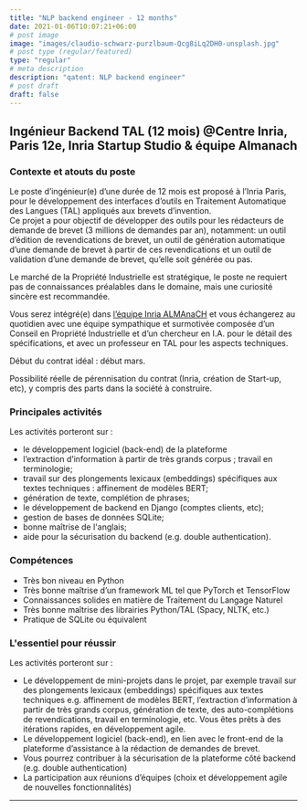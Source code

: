```yaml
---
title: "NLP backend engineer - 12 months"
date: 2021-01-06T10:07:21+06:00
# post image
image: "images/claudio-schwarz-purzlbaum-Qcg8iLq2DH0-unsplash.jpg"
# post type (regular/featured)
type: "regular"
# meta description
description: "qatent: NLP backend engineer"
# post draft
draft: false
---
```


## Ingénieur Backend TAL (12 mois) @Centre Inria, Paris 12e, Inria Startup Studio & équipe Almanach

### Contexte et atouts du poste

Le poste d’ingénieur(e) d’une durée de 12 mois est proposé à l’Inria Paris, pour le développement des interfaces d’outils en Traitement Automatique des Langues (TAL) appliqués aux brevets d’invention.  
Ce projet a pour objectif de développer des outils pour les rédacteurs de demande de brevet (3 millions de demandes par an), notamment: un outil d’édition de revendications de brevet, un outil de génération automatique d’une demande de brevet à partir de ces revendications et un outil de validation d’une demande de brevet, qu’elle soit générée ou pas.

Le marché de la Propriété Industrielle est stratégique, le poste ne requiert pas de connaissances préalables dans le domaine, mais une curiosité sincère est recommandée.

Vous serez intégré(e) dans [l’équipe Inria ALMAnaCH](https://team.inria.fr/almanach/fr/) et vous échangerez au quotidien avec une équipe sympathique et surmotivée composée d’un Conseil en Propriété Industrielle et d’un chercheur en I.A. pour le détail des spécifications, et avec un professeur en TAL pour les aspects techniques.

Début du contrat idéal : début mars.

Possibilité réelle de pérennisation du contrat (Inria, création de Start-up, etc), y compris des parts dans la société à construire.

### Principales activités
Les activités porteront sur :
- le développement logiciel (back-end) de la plateforme 
- l’extraction d’information à partir de très grands corpus ;
travail en terminologie;
- travail sur des plongements lexicaux (embeddings) spécifiques aux textes techniques : affinement de modèles BERT;
- génération de texte, complétion de phrases;
- le développement de backend en Django (comptes clients, etc);
- gestion de bases de données SQLite;
- bonne maîtrise de l'anglais;
- aide pour la sécurisation du backend  (e.g. double authentication).

### Compétences

- Très bon niveau en Python 
- Très bonne maîtrise d’un framework ML tel que PyTorch et TensorFlow
- Connaissances solides en matière de Traitement du Langage Naturel
- Très bonne maîtrise des librairies Python/TAL (Spacy, NLTK, etc.)
- Pratique de SQLite ou équivalent


### L'essentiel pour réussir
Les activités porteront sur :
- Le développement de mini-projets dans le projet, par exemple travail sur des plongements lexicaux (embeddings) spécifiques aux textes techniques e.g. affinement de modèles BERT, l’extraction d’information à partir de très grands corpus, génération de texte, des auto-complétions de revendications, travail en terminologie, etc. Vous êtes prêts à des itérations rapides, en développement agile.
- Le développement logiciel (back-end), en lien avec le front-end de la plateforme d’assistance à la rédaction de demandes de brevet.
 - Vous pourrez contribuer à la sécurisation de la plateforme côté backend  (e.g. double authentication)
- La participation aux réunions d’équipes (choix et développement agile de nouvelles fonctionnalités)


<hr>


